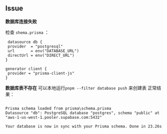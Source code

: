 
## Issue
 **数据库连接失败**

检查 `shema.prisma` ：
 ```
  datasource db {
  provider  = "postgresql"
  url       = env("DATABASE_URL") 
  directUrl = env("DIRECT_URL") 
}

generator client {
  provider = "prisma-client-js"
}
```
**数据库表不存在**
可以本地运行`pnpm --filter database push` 来创建表
正常结果：
```

Prisma schema loaded from prisma\schema.prisma
Datasource "db": PostgreSQL database "postgres", schema "public" at "aws-1-us-west-1.pooler.supabase.com:5432"

Your database is now in sync with your Prisma schema. Done in 23.26s
```